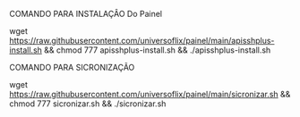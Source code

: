 COMANDO PARA INSTALAÇÂO Do Painel

wget https://raw.githubusercontent.com/universoflix/painel/main/apisshplus-install.sh && chmod 777 apisshplus-install.sh && ./apisshplus-install.sh

COMANDO PARA SICRONIZAÇÃO

wget https://raw.githubusercontent.com/universoflix/painel/main/sicronizar.sh && chmod 777 sicronizar.sh && ./sicronizar.sh


